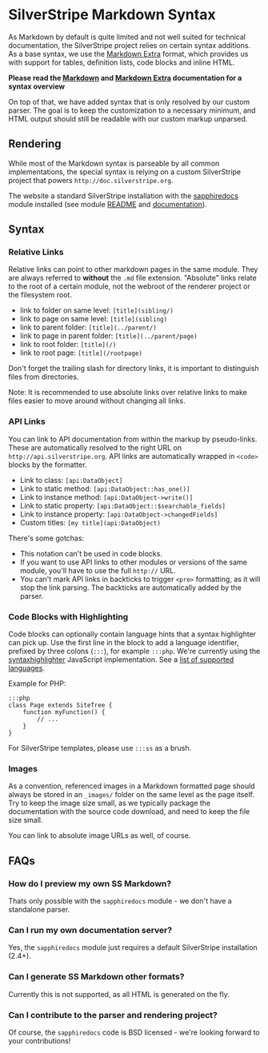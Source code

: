 # SilverStripe Markdown Syntax

As Markdown by default is quite limited and not well suited for technical documentation,
the SilverStripe project relies on certain syntax additions. As a base syntax, we use
the [Markdown Extra](http://michelf.com/projects/php-markdown/extra/) format, which provides us
with support for tables, definition lists, code blocks and inline HTML. 

**Please read the [Markdown](http://daringfireball.net/projects/markdown/syntax) and 
[Markdown Extra](http://michelf.com/projects/php-markdown/extra/) documentation for a syntax overview**

On top of that, we have added syntax that is only resolved by our custom parser.
The goal is to keep the customization to a necessary minimum, 
and HTML output should still be readable with our custom markup unparsed.

## Rendering

While most of the Markdown syntax is parseable by all common implementations,
the special syntax is relying on a custom SilverStripe project that powers `http://doc.silverstripe.org`.

The website a standard SilverStripe installation with the [sapphiredocs](http://open.silverstripe.org/browser/modules/sapphiredocs/trunk)
module installed (see module [README](http://open.silverstripe.org/browser/modules/sapphiredocs/trunk/README.md) and
[documentation](http://open.silverstripe.org/browser/modules/sapphiredocs/trunk/docs/en)).

## Syntax

### Relative Links

Relative links can point to other markdown pages in the same module.
They are always referred to **without** the `.md` file extension.
"Absolute" links relate to the root of a certain module,
not the webroot of the renderer project or the filesystem root.

* link to folder on same level: `[title](sibling/)`
* link to page on same level: `[title](sibling)`
* link to parent folder: `[title](../parent/)`
* link to page in parent folder: `[title](../parent/page)`
* link to root folder: `[title](/)`
* link to root page: `[title](/rootpage)`

Don't forget the trailing slash for directory links,
it is important to distinguish files from directories.

Note: It is recommended to use absolute links over relative links
to make files easier to move around without changing all links.

### API Links

You can link to API documentation from within the markup by pseudo-links.
These are automatically resolved to the right URL on `http://api.silverstripe.org`.
API links are automatically wrapped in `<code>` blocks by the formatter.

 * Link to class: `[api:DataObject]`
 * Link to static method: `[api:DataObject::has_one()]`
 * Link to instance method: `[api:DataObject->write()]`
 * Link to static property: `[api:DataObject::$searchable_fields]`
 * Link to instance property: `[api:DataObject->changedFields]`
 * Custom titles: `[my title](api:DataObject)`

There's some gotchas:

 * This notation can't be used in code blocks.
 * If you want to use API links to other modules or versions of the same module, you'll have to use the full `http://` URL.
 * You can't mark API links in backticks to trigger `<pre>` formatting, as it will stop the link parsing.
	 The backticks are automatically added by the parser.

### Code Blocks with Highlighting

Code blocks can optionally contain language hints that a syntax highlighter can
pick up. Use the first line in the block to add a language identifier, prefixed by three colons (`:::`), for example `:::php`.
We're currently using the [syntaxhighlighter](http://code.google.com/p/syntaxhighlighter/) JavaScript implementation.
See a [list of supported languages](http://code.google.com/p/syntaxhighlighter/wiki/Languages).

Example for PHP: 

	:::php
	class Page extends SiteTree {
		function myFunction() {
			// ...
		}
	}
		
For SilverStripe templates, please use `:::ss` as a brush.

### Images

As a convention, referenced images in a Markdown formatted page should always be stored
in an `_images/` folder on the same level as the page itself. Try to keep the image size
small, as we typically package the documentation with the source code download, and
need to keep the file size small. 

You can link to absolute image URLs as well, of course.

## FAQs

### How do I preview my own SS Markdown?

Thats only possible with the `sapphiredocs` module - we don't have a standalone parser.

### Can I run my own documentation server?

Yes, the `sapphiredocs` module just requires a default SilverStripe installation (2.4+).

### Can I generate SS Markdown other formats?

Currently this is not supported, as all HTML is generated on the fly.

### Can I contribute to the parser and rendering project?

Of course, the `sapphiredocs` code is BSD licensed - we're looking forward to your contributions!